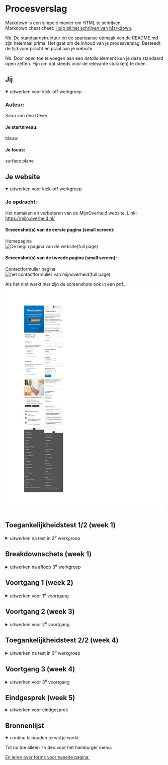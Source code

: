 # Procesverslag
Markdown is een simpele manier om HTML te schrijven.  
Markdown cheat cheet: [Hulp bij het schrijven van Markdown](https://github.com/adam-p/markdown-here/wiki/Markdown-Cheatsheet).

Nb. De standaardstructuur en de spartaanse opmaak van de README.md zijn helemaal prima. Het gaat om de inhoud van je procesverslag. Besteedt de tijd voor pracht en praal aan je website.

Nb. Door *open* toe te voegen aan een *details* element kun je deze standaard open zetten. Fijn om dat steeds voor de relevante stuk(ken) te doen.





## Jij

<details open>
  <summary>uitwerken voor kick-off werkgroep</summary>

  ### Auteur:
  Saïra van den Oever

  #### Je startniveau:
  blauw

  #### Je focus:
  surface plane
 
</details>





## Je website

<details open>
  <summary>uitwerken voor kick-off werkgroep</summary>

  ### Je opdracht:
  Het namaken en verbeteren van de MijnOverheid website. Link: https://mijn.overheid.nl/

  #### Screenshot(s) van de eerste pagina (small screen): 
  Homepagina  
  <img src="MijnoverheidHomepagina.jpg" width="375px" alt="De begin pagina van de website(full page)">

  #### Screenshot(s) van de tweede pagina (small screen):
  Contactformulier pagina  
  <img src="MijnoverheidContactformulierpagina.jpg" width="375px" alt="het contactformulier van mijnoverheid(full page)">
 
  Als het niet werkt hier zijn de screenshots ook in een pdf...
  <img src="/images/FullpagesMijnoverheid.pdf" alt="Breakdown schetsen">

</details>



## Toegankelijkheidstest 1/2 (week 1)

<details>
  <summary>uitwerken na test in 2<sup>e</sup> werkgroep</summary>

  <img src="/images/WCAG-checklist-MijnOverheid.pdf" alt="ingevulde WCAG checklist">

  ### Bevindingen
  Lijst met je bevindingen die in de test naar voren kwamen:

  Over het algemeen extreem toegankelijk.
  Punten die me wel opvielen wat tegenviel waren: 
  1. errors, vooral op de tweede pagina, van het contactformulier.
  2. meerdere keren een alt attribute vergeten op een image.
  3. maken gebruik van standaard instellingen bijvoorbeeld voor ::selection
  4. Misschien wel het belangrijkste wat me opviel, want echt onhandig is: Dat je geen feedback krijgt op je formulier of je iets hebt gemist et cetera tot dat je op verzenden klikt!

</details>



## Breakdownschets (week 1)

<details>
  <summary>uitwerken na afloop 3<sup>e</sup> werkgroep</summary>

  <!-- ### de hele pagina: 
  <img src="readme-images/dummy-plaatje.jpg" width="375px" alt="breakdown van de hele pagina">

  ### dynamisch deel (bijv menu): 
  <img src="readme-images/dummy-plaatje.jpg" width="375px" alt="breakdown van een dynamisch deel">

  ### wellicht nog een dynamisch deel (bijv filter): 
  <img src="readme-images/dummy-plaatje.jpg" width="375px" alt="breakdown van nog een dynamisch deel"> -->

  <img src="/images/breakdownschetsen.pdf" alt="Breakdown schetsen">

</details>





## Voortgang 1 (week 2)

<details>
  <summary>uitwerken voor 1<sup>e</sup> voortgang</summary>

  ### Stand van zaken
  Stand van zaken is dat ik de website MijnOverheid heb gekozen. Hier heb ik breakdownschetsen gemaakt van 2 pagina's. De homepagina en het contactformulier. Daarbij het ik voor de eerste pagina door middel van de breakdown schets mijn html opgesteld. Deze week heb ik ook alle opdrachten gedaan tijdens de lessen. Hierbij horen de opdrachten van grid maar ook de toegankelijkheidstest bij van de officiele website. 

  Uit de test kwam vooral, over het algemeen heel erg naar voren dat het al een hele toegankelijke website is. Ik wil gaan testen dat als ik wat aanpassingen maak aan de pagina of het dan nog zo toegankelijk is. (eerste pagina)
  ten slotte heb ik ook de opdrachten van flexbox en javascript gemaakt... alle opdrachten. Ze gingen en gaan allemaal goed. Ik ben benieuwd of ik ze straks ook zelf kan toepassen. Het begin is erg lastig.


  Hier zijn de breakdown schetsen:
  <img src="breakdownschetsen-1.svg" width="375px" alt="html breakdownschetsen eerste pagina">
  <img src="breakdownschetsen-2.svg" width="375px" alt="html breakdownschetsen tweede pagina">
  hier zijn de plaatjes van mijn uiteindelijke resultaat van de html breakdownschetsen.
  
  <img src="/images/breakdownschetsen.pdf" alt="Breakdown schetsen">



  ### Agenda voor meeting
  Vragen of de geschreven html goed is. Ook Vragen hoe is sections of articles moet gaan gebruiken. En welke van de twee. OOk vragen over de details op de pagina qua bulletpoints etc.


  ### Verslag van meeting
  Tijdens het eerste gesprek heb ik gevraagd of mijn html goed was en zijn we die doorgelopen. Ook kwamen er nog vragen naar voren of section en articles en hebben we dat behandeld. Er werd duidelijk gemaakt dan sections echt een thema hebben en articles meer onderscheid maken van elkaar. Ook kwam het in dit feedback gesprek naar voren dat je logo ook in je h1 kan staan. + gap is makkelijker dan margin volgens Vasilis. Style per list item kan je met een afbeelding doen bijvoorbeeld of gewoon bulletpoints houden. Ook hebben we github gefixt.

</details>





## Voortgang 2 (week 3)

<details>
  <summary>uitwerken voor 2<sup>e</sup> voortgang</summary>

  ### Stand van zaken
  alle opdrachten gingen goed. We zijn met positionering bezig geweest en de style voor de verschillende states. Ik loop vast bij mijn eigen project. Ik heb een begin in css maar krijg bijvoorbeeld het eerste element die ik in het midden wil krijgen daar niet. Ik loop vast met css en wat ik moet gebruiken (grid, flexbox etc).


  ### Agenda voor meeting
  vragen hoe ik dat element in het midden krijg


  ### Verslag van meeting
  Tijdens het gesprek heb ik hulp gekregen van de studentassistent(en) bij het recht/in het midden zetten van de juiste elementen. Verder meegekeken en geluisterd naar de vragen van de andere studenten en zelf verder gewerkt. Ook moest mijn link er nog ingezet worden dus hebben we dat geregeld.
 
 </details>





## Toegankelijkheidstest 2/2 (week 4)

<details>
  <summary>uitwerken na test in 9<sup>e</sup> werkgroep</summary>

  ### Bevindingen
  Lijst met je bevindingen die in de test naar voren kwamen (geef ook aan wat er verbeterd is):

  N.V.T test nog niet gedaan, want website is nog niet af genoeg voor zo'n test.

  Update: Ik heb de test gedaan en de belangrijkste dingen verbeterd... ookal zijn er ook dingen anders en misschien minder goed.
  1. hamburgermenu is mogelijk onoverzichtelijker, maar heeft wel alles op een rijtje om makkelijk te navigeren.
  2. Ik heb ipv standaard selection een nieuwe gemaakt voor een uniekere look
  3. Ik heb er voor gezorgd dat je bij de feedback nu sneller feedback krijgt en niet pas als je op verzenden klinkt, dus veel toegankelijker.
  4. Ten slotte heb ik geen errors in tegenstelling tot de echte site.


  <img src="/images/WCAG-checklist-NietMijnOverheid.pdf" alt="ingevulde WCAG checklist">

</details>





## Voortgang 3 (week 4)

<details>
  <summary>uitwerken voor 3<sup>e</sup> voortgang</summary>

  ### Stand van zaken
  Bezig geweest met de html van pagina 2 en daarbij behoorde 'form'. Maar allerlei vragen over form dus die neem ik mee naar het feedbackgesprek.
  Css niet veel verder, blijft lastig.

  Na deze weeks meeting ben ik bezig geweest met een hamburgermenu die er nu ook in zit. Alleen ging dat met een tutorial en dus ook divs/classes dus die moet ik nog overzetten.


  ### Agenda voor meeting
  Voor deze meeting voelde ik me minder voorbereid. Wel had ik vragen over forms en hoe dat in elkaar zat, dat hielp wel. Daarnaast hadden klasgenoten moeite met het wegwerken van classes.


  ### Verslag van meeting
  forms is nu geregeld, ik weet de elementen die ik kan gebruiken. Classes kan je ook in plaats van een punt ook aanspreken met attributes., bijvoorbeeld met 'eindigd met' of 'begint met' dus dan krijg je bijvoorbeeld [class^="open"] wat betekent, een class die begint met open wordt geselecteerd en dan kan je het zo in je css zetten. Wat betreft forms: For en id zijn gekoppeld met zelfde naam, dan is goed voor screenreader en erop klikken dan komt de input op de focus.

</details>





## Eindgesprek (week 5)

<details>
  <summary>uitwerken voor eindgesprek</summary>

  ### Je uitkomst - karakteristiek screenshots:
  
  <img src="Homepagina1.png" width="375px" alt="screenshot van de homepagina">
  <img src="Homepagina2.png" width="375px" alt="screenshot van de homepagina">
  <img src="Homepagina3.png" width="375px" alt="screenshot van de homepagina">  
  <img src="Hamburgermenu.png" width="375px" alt="screenshot van de homepagina">  
  <img src="Contactformulier1.png" width="375px" alt="screenshot van de contactformulier pagina">
  <img src="Contactformulier2.png" width="375px" alt="screenshot van de contactformulier pagina">
  <img src="Contactformulier3.png" width="375px" alt="screenshot van de contactformulier pagina">
  hier zijn de screenshots van mijn uiteindelijke resultaat van de pagina's van nietmijnoverheid.


  ### Dit ging goed/Heb ik geleerd: 
  geleerd dat ik code nog wat erger vind dan zelf gedacht.
  Uiteindelijk ben ik wel blij met het resultaat, vooral met het kunnen maken van een goed formulier.


  ### Dit was lastig/Is niet gelukt:
  Het afmaken van de opdracht. Ik heb meer tijd nodig en ik denk ook assistentie, ik hoop nog een feedback gesprek in te kunnen plannen vóór de herkansing.

  Update: Ik vond het lastig als het niet lukte en ik geen idee meer had wat opties waren om het te laten werken. 

  ### Update voor de herkansing:
  Ik ben blij met het resultaat en dat ik het nu af heb. Het was interessant om veranderingen in de contactformulieren zijn geworden. Op de echte site wordt er bijvoorbeeld pas feedback gegeven wanneer je op verzenden klikt en ik heb er voor gezorgd dat dit al eerder het geval is. Ook is het duidelijker wanneer alles goed is.

  Het gesprek in gaan blijft sppannend, maar hopelijk haal ik het vak (en hoef ik volgend jaar niet meer te coderen :)

</details>



## Bronnenlijst

<details open>
  <summary>continu bijhouden terwijl je werkt</summary>

  Tot nu toe alleen 1 video voor het hamburger menu:
  <a href url="https://www.youtube.com/watch?v=aNDqzlAKmZc">

  En leren over forms voor tweede pagina:
  <a href url="https://www.youtube.com/watch?v=2O8pkybH6po&t=162s">

</details>